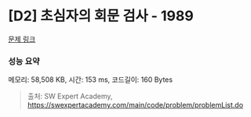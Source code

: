 # [D2] 초심자의 회문 검사 - 1989 

[문제 링크](https://swexpertacademy.com/main/code/problem/problemDetail.do?contestProbId=AV5PyTLqAf4DFAUq) 

### 성능 요약

메모리: 58,508 KB, 시간: 153 ms, 코드길이: 160 Bytes



> 출처: SW Expert Academy, https://swexpertacademy.com/main/code/problem/problemList.do